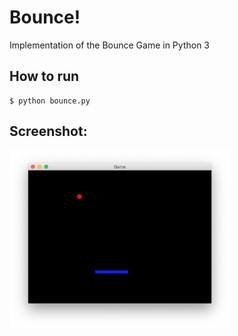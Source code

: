 # Bounce!
Implementation of the Bounce Game in Python 3

## How to run
```
$ python bounce.py
```

## Screenshot:
<img src="https://github.com/athiyadeviyani/bounce/blob/master/Screenshot%202019-03-30%20at%2013.41.26.png" width="70%" height="70%">
